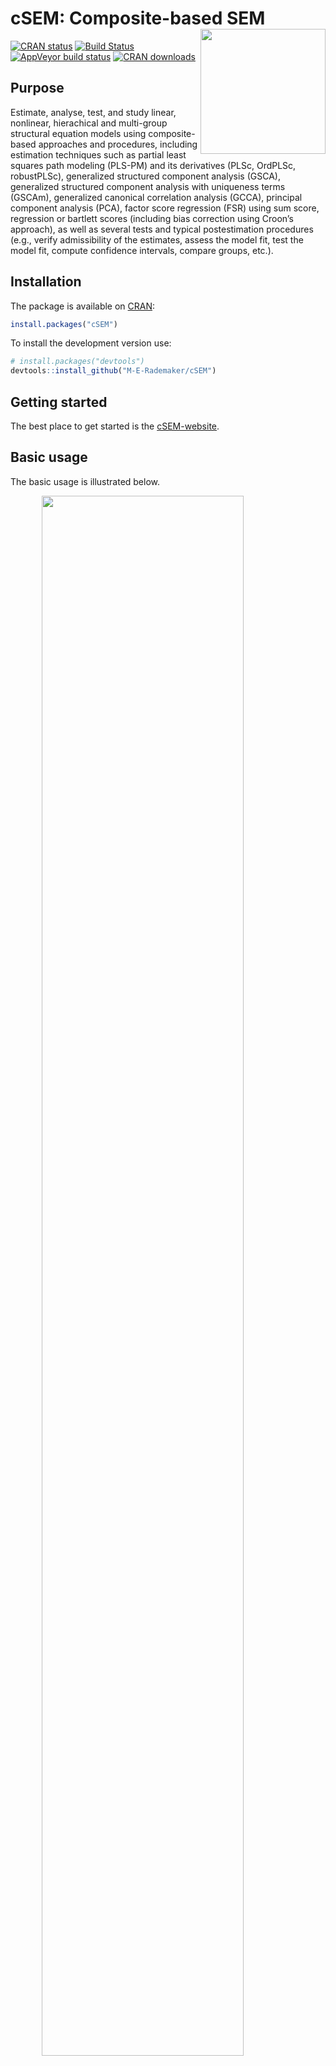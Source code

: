 
<!-- README.md is generated from README.Rmd. Please edit that file -->

# cSEM: Composite-based SEM <img src='man/figures/cSEMsticker.svg' align="right" height="200" /></a>

[![CRAN
status](https://www.r-pkg.org/badges/version/cSEM)](https://cran.r-project.org/package=cSEM)
[![Build
Status](https://travis-ci.com/M-E-Rademaker/cSEM.svg?branch=master)](https://travis-ci.com/M-E-Rademaker/cSEM)
[![AppVeyor build
status](https://ci.appveyor.com/api/projects/status/github/M-E-Rademaker/cSEM?branch=master&svg=true)](https://ci.appveyor.com/project/M-E-Rademaker/csem)
[![CRAN
downloads](https://cranlogs.r-pkg.org/badges/cSEM)](https://cran.r-project.org/package=cSEM)
<!-- WARNING: THIS IS WORK IN PROGRESS. BREAKING CHANGES TO THE API ARE VERY LIKELY.  -->
<!--          Use the package with caution and please report bugs to [the package developers](mailto:manuel.rademaker@uni-wuerzburg.de;f.schuberth@utwente.nl).  -->
<!--          The first stable relase will be version 0.0.1, most likely towards the end -->
<!--          of 2019. -->

## Purpose

Estimate, analyse, test, and study linear, nonlinear, hierachical and
multi-group structural equation models using composite-based approaches
and procedures, including estimation techniques such as partial least
squares path modeling (PLS-PM) and its derivatives (PLSc, OrdPLSc,
robustPLSc), generalized structured component analysis (GSCA),
generalized structured component analysis with uniqueness terms (GSCAm),
generalized canonical correlation analysis (GCCA), principal component
analysis (PCA), factor score regression (FSR) using sum score,
regression or bartlett scores (including bias correction using Croon’s
approach), as well as several tests and typical postestimation
procedures (e.g., verify admissibility of the estimates, assess the
model fit, test the model fit, compute confidence intervals, compare
groups, etc.).

## Installation

The package is available on [CRAN](https://cran.r-project.org/):

``` r
install.packages("cSEM")
```

To install the development version use:

``` r
# install.packages("devtools")
devtools::install_github("M-E-Rademaker/cSEM")
```

## Getting started

The best place to get started is the
[cSEM-website](https://m-e-rademaker.github.io/cSEM/).

<!-- ## Philosophy -->

<!-- - First and foremost: `cSEM` has a user-centered design!. "User-centered" mainly  -->

<!--   boils down to: `cSEM` is easy, i.e. intuitive to use by non-R experts!  -->

<!-- - Modern in a sense that the package integrates modern developments within  -->

<!--   the R community. This mainly includes ideas/recommendations/design choices that -->

<!--   fead into the packages of the [tidyverse](https://github.com/tidyverse/tidyverse). -->

<!-- - State of the art in a sense that we seek to quickly implement recent methodological -->

<!--   developments in composite-based SEM.  -->

## Basic usage

The basic usage is illustrated below.

<img src="man/figures/api.png" width="80%" style="display: block; margin: auto;" />

Usully, using `cSEM` is the same 3 step procedure:

> 1.  Pick a dataset and specify a model using [lavaan
>     syntax](http://lavaan.ugent.be/tutorial/syntax1.html)
> 2.  Use `csem()`
> 3.  Apply one of the postestimation functions listed below on the
>     resulting object.

## Postestimation functions

There are five major postestimation verbs, three test family functions
and four do-family of function:

  - `assess()` : assess the model using common quality criteria
  - `infer()` : calculate common inferencial quantities (e.g., standard
    errors, confidence intervals)
  - `predict()` : predict endogenous indicator values
  - `summarize()` : summarize the results
  - `verify()` : verify admissibility of the estimates

Tests are performed by using the test family of functions. Currently,
the following tests are implemented:

  - `testOMF()` : performs a test for overall model fit
  - `testMICOM()` : performs a test for composite measurement invariance
  - `testMGD()` : performs several tests to assess multi-group
    differences
  - `testHausman()` : performs the regression-based Hausman test to test
    for endogeneity

Other miscellaneous postestimation functions belong do the do-family of
functions. Currently, three do functions are implemented:

  - `doIPMA()`: performs an importance-performance matrix analysis
  - `doNonlinearEffectsAnalysis()`: performs a nonlinear effects
    analysis such as floodlight and surface analysis
  - `doRedundancyAnalysis()`: performs a redundancy analysis

All functions require a `cSEMResults` object.

## Example

Models are defined using [lavaan
syntax](http://lavaan.ugent.be/tutorial/syntax1.html) with some slight
modifications (see the [Specifying a
model](https://m-e-rademaker.github.io/cSEM/articles/cSEM.html#using-csem)
section on the [cSEM-website](https://m-e-rademaker.github.io/cSEM/)).
For illustration we use the build-in and well-known `satisfaction`
dataset.

``` r
require(cSEM)
    
## Note: The operator "<~" tells cSEM that the construct to its left is modelled
##       as a composite.
##       The operator "=~" tells cSEM that the construct to its left is modelled
##       as a common factor.
##       The operator "~" tells cSEM which are the dependent (left-hand side) and
##       independent variables (right-hand side).
    
model <- "
# Structural model
EXPE ~ IMAG
QUAL ~ EXPE
VAL  ~ EXPE + QUAL
SAT  ~ IMAG + EXPE + QUAL + VAL 
LOY  ~ IMAG + SAT

# Composite model
IMAG <~ imag1 + imag2 + imag3
EXPE <~ expe1 + expe2 + expe3 
QUAL <~ qual1 + qual2 + qual3 + qual4 + qual5
VAL  <~ val1  + val2  + val3

# Reflective measurement model
SAT  =~ sat1  + sat2  + sat3  + sat4
LOY  =~ loy1  + loy2  + loy3  + loy4
"
```

The estimation is conducted using the `csem()` function.

``` r
# Estimate using defaults
res <- csem(.data = satisfaction, .model = model)
res
```

    ## ________________________________________________________________________________
    ## ----------------------------------- Overview -----------------------------------
    ## 
    ## Estimation was successful.
    ## 
    ## The result is a list of class cSEMResults with list elements:
    ## 
    ##  - Estimates
    ##  - Information
    ## 
    ## To get an overview or help type:
    ## 
    ##  - ?cSEMResults
    ##  - str(<object-name>)
    ##  - listviewer::jsondedit(<object-name>, mode = 'view')
    ## 
    ## If you wish to access the list elements directly type e.g. 
    ## 
    ##  - <object-name>$Estimates
    ## 
    ## Available postestimation commands:
    ## 
    ##  - assess(<object-name>)
    ##  - infer(<object-name)
    ##  - predict(<object-name>)
    ##  - summarize(<object-name>)
    ##  - verify(<object-name>)
    ## ________________________________________________________________________________

This is equal to:

``` r
csem(
   .data                        = satisfaction,
   .model                       = model,
   .approach_cor_robust         = "none",
   .approach_nl                 = "sequential",
   .approach_paths              = "OLS",
   .approach_weights            = "PLS-PM",
   .conv_criterion              = "diff_absolute",
   .disattenuate                = TRUE,
   .dominant_indicators         = NULL,
   .estimate_structural         = TRUE,
   .id                          = NULL,
   .iter_max                    = 100,
   .normality                   = FALSE,
   .PLS_approach_cf             = "dist_squared_euclid",
   .PLS_ignore_structural_model = FALSE,
   .PLS_modes                   = NULL,
   .PLS_weight_scheme_inner     = "path",
   .reliabilities               = NULL,
   .starting_values             = NULL,
   .tolerance                   = 1e-05,
   .resample_method             = "none", 
   .resample_method2            = "none",
   .R                           = 499,
   .R2                          = 199,
   .handle_inadmissibles        = "drop",
   .user_funs                   = NULL,
   .eval_plan                   = "sequential",
   .seed                        = NULL,
   .sign_change_option          = "none"
    )
```

The result is always a named list of class `cSEMResults`.

To access list elements use `$`:

``` r
res$Estimates$Loading_estimates 
res$Information$Model
```

A useful tool to examine a list is the [listviewer
package](https://github.com/timelyportfolio/listviewer). If you are new
to `cSEM` this might be a good way to familiarize yourself with the
structure of a `cSEMResults` object.

``` r
listviewer::jsonedit(res, mode = "view") # requires the listviewer package.
```

Apply postestimation functions:

``` r
## Get a summary
summarize(res) 
```

    ## ________________________________________________________________________________
    ## ----------------------------------- Overview -----------------------------------
    ## 
    ##  General information:
    ##  ------------------------
    ##  Estimation status                = Ok
    ##  Number of observations           = 250
    ##  Weight estimator                 = PLS-PM
    ##  Inner weighting scheme           = "path"
    ##  Type of indicator correlation    = Pearson
    ##  Path model estimator             = OLS
    ##  Second-order approach            = NA
    ##  Type of path model               = Linear
    ##  Disattenuated                    = Yes (PLSc)
    ## 
    ##  Construct details:
    ##  ------------------
    ##  Name  Modeled as     Order         Mode      
    ## 
    ##  IMAG  Composite      First order   "modeB"   
    ##  EXPE  Composite      First order   "modeB"   
    ##  QUAL  Composite      First order   "modeB"   
    ##  VAL   Composite      First order   "modeB"   
    ##  SAT   Common factor  First order   "modeA"   
    ##  LOY   Common factor  First order   "modeA"   
    ## 
    ## ----------------------------------- Estimates ----------------------------------
    ## 
    ## Estimated path coefficients:
    ## ============================
    ##   Path           Estimate  Std. error   t-stat.   p-value
    ##   EXPE ~ IMAG      0.4714          NA        NA        NA
    ##   QUAL ~ EXPE      0.8344          NA        NA        NA
    ##   VAL ~ EXPE       0.0457          NA        NA        NA
    ##   VAL ~ QUAL       0.7013          NA        NA        NA
    ##   SAT ~ IMAG       0.2450          NA        NA        NA
    ##   SAT ~ EXPE      -0.0172          NA        NA        NA
    ##   SAT ~ QUAL       0.2215          NA        NA        NA
    ##   SAT ~ VAL        0.5270          NA        NA        NA
    ##   LOY ~ IMAG       0.1819          NA        NA        NA
    ##   LOY ~ SAT        0.6283          NA        NA        NA
    ## 
    ## Estimated loadings:
    ## ===================
    ##   Loading          Estimate  Std. error   t-stat.   p-value
    ##   IMAG =~ imag1      0.6306          NA        NA        NA
    ##   IMAG =~ imag2      0.9246          NA        NA        NA
    ##   IMAG =~ imag3      0.9577          NA        NA        NA
    ##   EXPE =~ expe1      0.7525          NA        NA        NA
    ##   EXPE =~ expe2      0.9348          NA        NA        NA
    ##   EXPE =~ expe3      0.7295          NA        NA        NA
    ##   QUAL =~ qual1      0.7861          NA        NA        NA
    ##   QUAL =~ qual2      0.9244          NA        NA        NA
    ##   QUAL =~ qual3      0.7560          NA        NA        NA
    ##   QUAL =~ qual4      0.7632          NA        NA        NA
    ##   QUAL =~ qual5      0.7834          NA        NA        NA
    ##   VAL =~ val1        0.9518          NA        NA        NA
    ##   VAL =~ val2        0.8056          NA        NA        NA
    ##   VAL =~ val3        0.6763          NA        NA        NA
    ##   SAT =~ sat1        0.9243          NA        NA        NA
    ##   SAT =~ sat2        0.8813          NA        NA        NA
    ##   SAT =~ sat3        0.7127          NA        NA        NA
    ##   SAT =~ sat4        0.7756          NA        NA        NA
    ##   LOY =~ loy1        0.9097          NA        NA        NA
    ##   LOY =~ loy2        0.5775          NA        NA        NA
    ##   LOY =~ loy3        0.9043          NA        NA        NA
    ##   LOY =~ loy4        0.4917          NA        NA        NA
    ## 
    ## Estimated weights:
    ## ==================
    ##   Weight           Estimate  Std. error   t-stat.   p-value
    ##   IMAG <~ imag1      0.0156          NA        NA        NA
    ##   IMAG <~ imag2      0.4473          NA        NA        NA
    ##   IMAG <~ imag3      0.6020          NA        NA        NA
    ##   EXPE <~ expe1      0.2946          NA        NA        NA
    ##   EXPE <~ expe2      0.6473          NA        NA        NA
    ##   EXPE <~ expe3      0.2374          NA        NA        NA
    ##   QUAL <~ qual1      0.2370          NA        NA        NA
    ##   QUAL <~ qual2      0.4712          NA        NA        NA
    ##   QUAL <~ qual3      0.1831          NA        NA        NA
    ##   QUAL <~ qual4      0.1037          NA        NA        NA
    ##   QUAL <~ qual5      0.2049          NA        NA        NA
    ##   VAL <~ val1        0.7163          NA        NA        NA
    ##   VAL <~ val2        0.2202          NA        NA        NA
    ##   VAL <~ val3        0.2082          NA        NA        NA
    ##   SAT <~ sat1        0.3209          NA        NA        NA
    ##   SAT <~ sat2        0.3059          NA        NA        NA
    ##   SAT <~ sat3        0.2474          NA        NA        NA
    ##   SAT <~ sat4        0.2692          NA        NA        NA
    ##   LOY <~ loy1        0.3834          NA        NA        NA
    ##   LOY <~ loy2        0.2434          NA        NA        NA
    ##   LOY <~ loy3        0.3812          NA        NA        NA
    ##   LOY <~ loy4        0.2073          NA        NA        NA
    ## 
    ## Estimated indicator correlations:
    ## =================================
    ##   Correlation       Estimate  Std. error   t-stat.   p-value
    ##   imag1 ~~ imag2      0.6437          NA        NA        NA
    ##   imag1 ~~ imag3      0.5433          NA        NA        NA
    ##   imag2 ~~ imag3      0.7761          NA        NA        NA
    ##   expe1 ~~ expe2      0.5353          NA        NA        NA
    ##   expe1 ~~ expe3      0.4694          NA        NA        NA
    ##   expe2 ~~ expe3      0.5467          NA        NA        NA
    ##   qual1 ~~ qual2      0.6053          NA        NA        NA
    ##   qual1 ~~ qual3      0.5406          NA        NA        NA
    ##   qual1 ~~ qual4      0.5662          NA        NA        NA
    ##   qual1 ~~ qual5      0.5180          NA        NA        NA
    ##   qual2 ~~ qual3      0.6187          NA        NA        NA
    ##   qual2 ~~ qual4      0.6517          NA        NA        NA
    ##   qual2 ~~ qual5      0.6291          NA        NA        NA
    ##   qual3 ~~ qual4      0.4752          NA        NA        NA
    ##   qual3 ~~ qual5      0.5074          NA        NA        NA
    ##   qual4 ~~ qual5      0.6402          NA        NA        NA
    ##   val1 ~~ val2        0.6344          NA        NA        NA
    ##   val1 ~~ val3        0.4602          NA        NA        NA
    ##   val2 ~~ val3        0.6288          NA        NA        NA
    ## 
    ## ------------------------------------ Effects -----------------------------------
    ## 
    ## Estimated total effects:
    ## ========================
    ##   Total effect    Estimate  Std. error   t-stat.   p-value
    ##   EXPE ~ IMAG       0.4714          NA        NA        NA
    ##   QUAL ~ IMAG       0.3933          NA        NA        NA
    ##   QUAL ~ EXPE       0.8344          NA        NA        NA
    ##   VAL ~ IMAG        0.2974          NA        NA        NA
    ##   VAL ~ EXPE        0.6309          NA        NA        NA
    ##   VAL ~ QUAL        0.7013          NA        NA        NA
    ##   SAT ~ IMAG        0.4807          NA        NA        NA
    ##   SAT ~ EXPE        0.5001          NA        NA        NA
    ##   SAT ~ QUAL        0.5911          NA        NA        NA
    ##   SAT ~ VAL         0.5270          NA        NA        NA
    ##   LOY ~ IMAG        0.4840          NA        NA        NA
    ##   LOY ~ EXPE        0.3142          NA        NA        NA
    ##   LOY ~ QUAL        0.3714          NA        NA        NA
    ##   LOY ~ VAL         0.3311          NA        NA        NA
    ##   LOY ~ SAT         0.6283          NA        NA        NA
    ## 
    ## Estimated indirect effects:
    ## ===========================
    ##   Indirect effect    Estimate  Std. error   t-stat.   p-value
    ##   QUAL ~ IMAG          0.3933          NA        NA        NA
    ##   VAL ~ IMAG           0.2974          NA        NA        NA
    ##   VAL ~ EXPE           0.5852          NA        NA        NA
    ##   SAT ~ IMAG           0.2357          NA        NA        NA
    ##   SAT ~ EXPE           0.5173          NA        NA        NA
    ##   SAT ~ QUAL           0.3696          NA        NA        NA
    ##   LOY ~ IMAG           0.3020          NA        NA        NA
    ##   LOY ~ EXPE           0.3142          NA        NA        NA
    ##   LOY ~ QUAL           0.3714          NA        NA        NA
    ##   LOY ~ VAL            0.3311          NA        NA        NA
    ## ________________________________________________________________________________

``` r
## Verify admissibility of the results
verify(res) 
```

    ## ________________________________________________________________________________
    ## 
    ## Verify admissibility:
    ## 
    ##   admissible
    ## 
    ## Details:
    ## 
    ##   Code   Status    Description
    ##   1      ok        Convergence achieved                                   
    ##   2      ok        All absolute standardized loading estimates <= 1       
    ##   3      ok        Construct VCV is positive semi-definite                
    ##   4      ok        All reliability estimates <= 1                         
    ##   5      ok        Model-implied indicator VCV is positive semi-definite  
    ## ________________________________________________________________________________

``` r
## Test overall model fit
testOMF(res)
```

    ## ________________________________________________________________________________
    ## --------- Test for overall model fit based on Beran & Srivastava (1985) --------
    ## 
    ## Null hypothesis:
    ## 
    ##                       +------------------------------------------------------------------+
    ##                       |                                                                  |
    ##                       |   H0: The model-implied indicator covariance matrix equals the   |
    ##                       |   population indicator covariance matrix.                        |
    ##                       |                                                                  |
    ##                       +------------------------------------------------------------------+
    ## 
    ## Test statistic and critical value: 
    ## 
    ##                                      Critical value
    ##  Distance measure    Test statistic    95%   
    ##  dG                      0.6493      0.3180  
    ##  SRMR                    0.0940      0.0532  
    ##  dL                      2.2340      0.7166  
    ##  dML                     2.9219      1.6041  
    ##  
    ## 
    ## Decision: 
    ## 
    ##                          Significance level
    ##  Distance measure          95%   
    ##  dG                      reject  
    ##  SRMR                    reject  
    ##  dL                      reject  
    ##  dML                     reject  
    ##  
    ## Additonal information:
    ## 
    ##  Out of 499 bootstrap replications 483 are admissible.
    ##  See ?verify() for what constitutes an inadmissible result.
    ## 
    ##  The seed used was: -538581867
    ## ________________________________________________________________________________

``` r
## Assess the model
assess(res)
```

    ## ________________________________________________________________________________
    ## 
    ##  Construct        AVE           R2          R2_adj    
    ##  SAT            0.6851        0.7624        0.7585    
    ##  LOY            0.5552        0.5868        0.5834    
    ##  EXPE             NA          0.2222        0.2190    
    ##  QUAL             NA          0.6963        0.6951    
    ##  VAL              NA          0.5474        0.5438    
    ## 
    ## -------------- Common (internal consistency) reliability estimates -------------
    ## 
    ##  Construct Cronbachs_alpha   Joereskogs_rho   Dijkstra-Henselers_rho_A 
    ##  SAT        0.8940           0.8960                0.9051          
    ##  LOY        0.8194           0.8237                0.8761          
    ## 
    ## ----------- Alternative (internal consistency) reliability estimates -----------
    ## 
    ##  Construct       RhoC         RhoC_mm    RhoC_weighted
    ##  SAT            0.8960        0.8938        0.9051    
    ##  LOY            0.8237        0.8011        0.8761    
    ## 
    ##  Construct  RhoC_weighted_mm     RhoT      RhoT_weighted
    ##  SAT            0.9051        0.8940        0.8869    
    ##  LOY            0.8761        0.8194        0.7850    
    ## 
    ## --------------------------- Distance and fit measures --------------------------
    ## 
    ##  Geodesic distance           = 0.6493432
    ##  Squared Euclidian distance  = 2.23402
    ##  ML distance                 = 2.921932
    ## 
    ##  Chi_square     = 727.5611
    ##  Chi_square_df  = 3.954137
    ##  CFI            = 0.8598825
    ##  GFI            = 0.7280612
    ##  IFI            = 0.8615598
    ##  NFI            = 0.8229918
    ##  NNFI           = 0.8240917
    ##  RMSEA          = 0.108922
    ##  RMS_theta      = 0.05069299
    ##  SRMR           = 0.09396871
    ## 
    ##  Degrees of freedom    = 184
    ## 
    ## ----------------------- Variance inflation factors (VIFs) ----------------------
    ## 
    ##   Dependent construct: 'VAL'
    ## 
    ##  Independent construct    VIF value 
    ##  EXPE                      3.2928   
    ##  QUAL                      3.2928   
    ##  IMAG                      0.0000   
    ##  VAL                       0.0000   
    ##  SAT                       0.0000   
    ## 
    ##   Dependent construct: 'SAT'
    ## 
    ##  Independent construct    VIF value 
    ##  EXPE                      3.2985   
    ##  QUAL                      4.4151   
    ##  IMAG                      1.7280   
    ##  VAL                       2.6726   
    ##  SAT                       0.0000   
    ## 
    ##   Dependent construct: 'LOY'
    ## 
    ##  Independent construct    VIF value 
    ##  EXPE                      0.0000   
    ##  QUAL                      0.0000   
    ##  IMAG                      1.9345   
    ##  VAL                       0.0000   
    ##  SAT                       1.9345   
    ## 
    ## -------------------------- Effect sizes (Cohen's f^2) --------------------------
    ## 
    ##   Dependent construct: 'EXPE'
    ## 
    ##  Independent construct       f^2    
    ##  IMAG                      0.2856   
    ## 
    ##   Dependent construct: 'QUAL'
    ## 
    ##  Independent construct       f^2    
    ##  EXPE                      2.2928   
    ## 
    ##   Dependent construct: 'VAL'
    ## 
    ##  Independent construct       f^2    
    ##  EXPE                      0.0014   
    ##  QUAL                      0.3301   
    ## 
    ##   Dependent construct: 'SAT'
    ## 
    ##  Independent construct       f^2    
    ##  IMAG                      0.1462   
    ##  EXPE                      0.0004   
    ##  QUAL                      0.0468   
    ##  VAL                       0.4373   
    ## 
    ##   Dependent construct: 'LOY'
    ## 
    ##  Independent construct       f^2    
    ##  IMAG                      0.0414   
    ##  SAT                       0.4938   
    ## 
    ## ------------------------------ Validity assessment -----------------------------
    ## 
    ##  Heterotrait-monotrait ratio of correlations matrix (HTMT matrix)
    ## 
    ##           SAT LOY
    ## SAT 1.0000000   0
    ## LOY 0.7432489   1
    ## 
    ## 
    ##  Fornell-Larcker matrix
    ## 
    ##           SAT       LOY
    ## SAT 0.6851491 0.5696460
    ## LOY 0.5696460 0.5551718
    ## 
    ## 
    ## ------------------------------------ Effects -----------------------------------
    ## 
    ## Estimated total effects:
    ## ========================
    ##   Total effect    Estimate  Std. error   t-stat.   p-value
    ##   EXPE ~ IMAG       0.4714          NA        NA        NA
    ##   QUAL ~ IMAG       0.3933          NA        NA        NA
    ##   QUAL ~ EXPE       0.8344          NA        NA        NA
    ##   VAL ~ IMAG        0.2974          NA        NA        NA
    ##   VAL ~ EXPE        0.6309          NA        NA        NA
    ##   VAL ~ QUAL        0.7013          NA        NA        NA
    ##   SAT ~ IMAG        0.4807          NA        NA        NA
    ##   SAT ~ EXPE        0.5001          NA        NA        NA
    ##   SAT ~ QUAL        0.5911          NA        NA        NA
    ##   SAT ~ VAL         0.5270          NA        NA        NA
    ##   LOY ~ IMAG        0.4840          NA        NA        NA
    ##   LOY ~ EXPE        0.3142          NA        NA        NA
    ##   LOY ~ QUAL        0.3714          NA        NA        NA
    ##   LOY ~ VAL         0.3311          NA        NA        NA
    ##   LOY ~ SAT         0.6283          NA        NA        NA
    ## 
    ## Estimated indirect effects:
    ## ===========================
    ##   Indirect effect    Estimate  Std. error   t-stat.   p-value
    ##   QUAL ~ IMAG          0.3933          NA        NA        NA
    ##   VAL ~ IMAG           0.2974          NA        NA        NA
    ##   VAL ~ EXPE           0.5852          NA        NA        NA
    ##   SAT ~ IMAG           0.2357          NA        NA        NA
    ##   SAT ~ EXPE           0.5173          NA        NA        NA
    ##   SAT ~ QUAL           0.3696          NA        NA        NA
    ##   LOY ~ IMAG           0.3020          NA        NA        NA
    ##   LOY ~ EXPE           0.3142          NA        NA        NA
    ##   LOY ~ QUAL           0.3714          NA        NA        NA
    ##   LOY ~ VAL            0.3311          NA        NA        NA
    ## ________________________________________________________________________________

``` r
## Predict indicator scores of endogenous constructs
predict(res)
```

    ## ________________________________________________________________________________
    ## ----------------------------------- Overview -----------------------------------
    ## 
    ##  Number of obs. training          = 225
    ##  Number of obs. test              = 25
    ##  Number of cv folds               = 10
    ##  Number of repetitions            = 10
    ##  Handle inadmissibles             = stop
    ##  Target                           = 'PLS-PM'
    ##  Benchmark                        = 'lm'
    ## 
    ## ------------------------------ Prediction metrics ------------------------------
    ## 
    ## 
    ##   Name      MAE target  MAE benchmark  RMSE target RMSE benchmark   Q2_predict
    ##   expe1         1.4569         1.5683       1.9102         2.0964       0.0513
    ##   expe2         1.4150         1.4821       1.9365         2.0302       0.1972
    ##   expe3         1.6318         1.7227       2.1273         2.2192       0.1224
    ##   qual1         1.4792         1.5497       1.9325         2.0658       0.1111
    ##   qual2         1.5805         1.5376       2.0409         2.0587       0.2151
    ##   qual3         1.7333         1.7217       2.2241         2.2735       0.1176
    ##   qual4         1.2330         1.1968       1.5969         1.6266       0.2322
    ##   qual5         1.5054         1.4996       1.9353         1.9505       0.1953
    ##   val1          1.4468         1.3660       1.8701         1.7654       0.2481
    ##   val2          1.2262         1.2025       1.6481         1.7097       0.1730
    ##   val3          1.4804         1.3790       1.9684         1.9333       0.1481
    ##   sat1          1.2458         1.2313       1.6444         1.6174       0.3402
    ##   sat2          1.2330         1.1957       1.6412         1.6269       0.3082
    ##   sat3          1.3408         1.2760       1.6738         1.7197       0.2088
    ##   sat4          1.3190         1.2613       1.6692         1.6358       0.2752
    ##   loy1          1.6946         1.6643       2.2365         2.2309       0.2664
    ##   loy2          1.4873         1.4755       1.9143         1.9828       0.1298
    ##   loy3          1.7049         1.6701       2.2841         2.2727       0.2682
    ##   loy4          1.6896         1.6706       2.1788         2.3002       0.0859
    ## ________________________________________________________________________________

#### Resampling and Inference

By default no inferential quantities are calculated since most
composite-based estimators have no closed-form expressions for standard
errors. Resampling is used instead. `cSEM` mostly relies on the
`bootstrap` procedure (although `jackknife` is implemented as well) to
estimate standard errors, test statistics, and critical quantiles.

`cSEM` offers two ways to compute resamples:

1.  Setting `.resample_method` in `csem()` to `"jackkinfe"` or
    `"bootstrap"` and subsequently using postestimation functions
    `summarize()` or `infer()`.
2.  The same result is achieved by passing a `cSEMResults` object to
    `resamplecSEMResults()` and subsequently using postestimation
    functions `summarize()` or `infer()`.

<!-- end list -->

``` r
# Setting `.resample_method`
b1 <- csem(.data = satisfaction, .model = model, .resample_method = "bootstrap")
# Using resamplecSEMResults()
b2 <- resamplecSEMResults(res)
```

Now `summarize()` shows inferencial quantities as well:

``` r
summarize(b1)
```

    ## ________________________________________________________________________________
    ## ----------------------------------- Overview -----------------------------------
    ## 
    ##  General information:
    ##  ------------------------
    ##  Estimation status                = Ok
    ##  Number of observations           = 250
    ##  Weight estimator                 = PLS-PM
    ##  Inner weighting scheme           = "path"
    ##  Type of indicator correlation    = Pearson
    ##  Path model estimator             = OLS
    ##  Second-order approach            = NA
    ##  Type of path model               = Linear
    ##  Disattenuated                    = Yes (PLSc)
    ## 
    ##  Resample information:
    ##  ---------------------
    ##  Resample method                  = "bootstrap"
    ##  Number of resamples              = 499
    ##  Number of admissible results     = 483
    ##  Approach to handle inadmissibles = "drop"
    ##  Sign change option               = "none"
    ##  Random seed                      = 2117431115
    ## 
    ##  Construct details:
    ##  ------------------
    ##  Name  Modeled as     Order         Mode      
    ## 
    ##  IMAG  Composite      First order   "modeB"   
    ##  EXPE  Composite      First order   "modeB"   
    ##  QUAL  Composite      First order   "modeB"   
    ##  VAL   Composite      First order   "modeB"   
    ##  SAT   Common factor  First order   "modeA"   
    ##  LOY   Common factor  First order   "modeA"   
    ## 
    ## ----------------------------------- Estimates ----------------------------------
    ## 
    ## Estimated path coefficients:
    ## ============================
    ##                                                              CI_percentile   
    ##   Path           Estimate  Std. error   t-stat.   p-value         95%        
    ##   EXPE ~ IMAG      0.4714      0.0667    7.0668    0.0000 [ 0.3445; 0.6060 ] 
    ##   QUAL ~ EXPE      0.8344      0.0221   37.7484    0.0000 [ 0.7895; 0.8741 ] 
    ##   VAL ~ EXPE       0.0457      0.0857    0.5334    0.5938 [-0.1076; 0.2214 ] 
    ##   VAL ~ QUAL       0.7013      0.0812    8.6400    0.0000 [ 0.5256; 0.8566 ] 
    ##   SAT ~ IMAG       0.2450      0.0569    4.3031    0.0000 [ 0.1287; 0.3620 ] 
    ##   SAT ~ EXPE      -0.0172      0.0756   -0.2280    0.8197 [-0.1642; 0.1309 ] 
    ##   SAT ~ QUAL       0.2215      0.1048    2.1132    0.0346 [ 0.0183; 0.4252 ] 
    ##   SAT ~ VAL        0.5270      0.0883    5.9711    0.0000 [ 0.3516; 0.7049 ] 
    ##   LOY ~ IMAG       0.1819      0.0765    2.3771    0.0174 [ 0.0359; 0.3470 ] 
    ##   LOY ~ SAT        0.6283      0.0793    7.9243    0.0000 [ 0.4715; 0.7791 ] 
    ## 
    ## Estimated loadings:
    ## ===================
    ##                                                                CI_percentile   
    ##   Loading          Estimate  Std. error   t-stat.   p-value         95%        
    ##   IMAG =~ imag1      0.6306      0.0982    6.4233    0.0000 [ 0.4375; 0.8012 ] 
    ##   IMAG =~ imag2      0.9246      0.0398   23.2131    0.0000 [ 0.8225; 0.9773 ] 
    ##   IMAG =~ imag3      0.9577      0.0292   32.7473    0.0000 [ 0.8769; 0.9915 ] 
    ##   EXPE =~ expe1      0.7525      0.0769    9.7796    0.0000 [ 0.5554; 0.8717 ] 
    ##   EXPE =~ expe2      0.9348      0.0265   35.2804    0.0000 [ 0.8748; 0.9702 ] 
    ##   EXPE =~ expe3      0.7295      0.0726   10.0536    0.0000 [ 0.5608; 0.8453 ] 
    ##   QUAL =~ qual1      0.7861      0.0677   11.6162    0.0000 [ 0.6265; 0.8894 ] 
    ##   QUAL =~ qual2      0.9244      0.0218   42.3598    0.0000 [ 0.8681; 0.9579 ] 
    ##   QUAL =~ qual3      0.7560      0.0609   12.4104    0.0000 [ 0.6176; 0.8437 ] 
    ##   QUAL =~ qual4      0.7632      0.0517   14.7668    0.0000 [ 0.6505; 0.8454 ] 
    ##   QUAL =~ qual5      0.7834      0.0496   15.7861    0.0000 [ 0.6717; 0.8590 ] 
    ##   VAL =~ val1        0.9518      0.0236   40.3716    0.0000 [ 0.8977; 0.9851 ] 
    ##   VAL =~ val2        0.8056      0.0632   12.7495    0.0000 [ 0.6666; 0.9036 ] 
    ##   VAL =~ val3        0.6763      0.0735    9.1982    0.0000 [ 0.5149; 0.8047 ] 
    ##   SAT =~ sat1        0.9243      0.0229   40.4263    0.0000 [ 0.8704; 0.9604 ] 
    ##   SAT =~ sat2        0.8813      0.0286   30.8132    0.0000 [ 0.8091; 0.9229 ] 
    ##   SAT =~ sat3        0.7127      0.0534   13.3417    0.0000 [ 0.6011; 0.8184 ] 
    ##   SAT =~ sat4        0.7756      0.0531   14.6148    0.0000 [ 0.6627; 0.8720 ] 
    ##   LOY =~ loy1        0.9097      0.0484   18.8102    0.0000 [ 0.7973; 0.9812 ] 
    ##   LOY =~ loy2        0.5775      0.0870    6.6378    0.0000 [ 0.3861; 0.7207 ] 
    ##   LOY =~ loy3        0.9043      0.0413   21.9092    0.0000 [ 0.8089; 0.9723 ] 
    ##   LOY =~ loy4        0.4917      0.1004    4.8990    0.0000 [ 0.2879; 0.6791 ] 
    ## 
    ## Estimated weights:
    ## ==================
    ##                                                                CI_percentile   
    ##   Weight           Estimate  Std. error   t-stat.   p-value         95%        
    ##   IMAG <~ imag1      0.0156      0.1161    0.1347    0.8928 [-0.1948; 0.2335 ] 
    ##   IMAG <~ imag2      0.4473      0.1493    2.9968    0.0027 [ 0.1615; 0.7375 ] 
    ##   IMAG <~ imag3      0.6020      0.1406    4.2822    0.0000 [ 0.3014; 0.8617 ] 
    ##   EXPE <~ expe1      0.2946      0.1173    2.5121    0.0120 [ 0.0657; 0.5251 ] 
    ##   EXPE <~ expe2      0.6473      0.0801    8.0836    0.0000 [ 0.4955; 0.7849 ] 
    ##   EXPE <~ expe3      0.2374      0.0924    2.5679    0.0102 [ 0.0443; 0.4082 ] 
    ##   QUAL <~ qual1      0.2370      0.0895    2.6472    0.0081 [ 0.0658; 0.4191 ] 
    ##   QUAL <~ qual2      0.4712      0.0760    6.1963    0.0000 [ 0.3118; 0.6167 ] 
    ##   QUAL <~ qual3      0.1831      0.0793    2.3090    0.0209 [ 0.0223; 0.3313 ] 
    ##   QUAL <~ qual4      0.1037      0.0599    1.7322    0.0832 [-0.0091; 0.2148 ] 
    ##   QUAL <~ qual5      0.2049      0.0617    3.3227    0.0009 [ 0.0672; 0.3122 ] 
    ##   VAL <~ val1        0.7163      0.0958    7.4774    0.0000 [ 0.5312; 0.8744 ] 
    ##   VAL <~ val2        0.2202      0.0940    2.3425    0.0192 [ 0.0529; 0.4030 ] 
    ##   VAL <~ val3        0.2082      0.0588    3.5377    0.0004 [ 0.0882; 0.3189 ] 
    ##   SAT <~ sat1        0.3209      0.0155   20.7562    0.0000 [ 0.2931; 0.3549 ] 
    ##   SAT <~ sat2        0.3059      0.0148   20.7158    0.0000 [ 0.2808; 0.3358 ] 
    ##   SAT <~ sat3        0.2474      0.0112   22.0214    0.0000 [ 0.2260; 0.2709 ] 
    ##   SAT <~ sat4        0.2692      0.0120   22.5268    0.0000 [ 0.2452; 0.2913 ] 
    ##   LOY <~ loy1        0.3834      0.0266   14.4067    0.0000 [ 0.3314; 0.4316 ] 
    ##   LOY <~ loy2        0.2434      0.0305    7.9715    0.0000 [ 0.1737; 0.2953 ] 
    ##   LOY <~ loy3        0.3812      0.0276   13.7990    0.0000 [ 0.3321; 0.4423 ] 
    ##   LOY <~ loy4        0.2073      0.0372    5.5702    0.0000 [ 0.1290; 0.2756 ] 
    ## 
    ## Estimated indicator correlations:
    ## =================================
    ##                                                                 CI_percentile   
    ##   Correlation       Estimate  Std. error   t-stat.   p-value         95%        
    ##   imag1 ~~ imag2      0.6437      0.0635   10.1386    0.0000 [ 0.5062; 0.7547 ] 
    ##   imag1 ~~ imag3      0.5433      0.0659    8.2433    0.0000 [ 0.4144; 0.6720 ] 
    ##   imag2 ~~ imag3      0.7761      0.0388   19.9935    0.0000 [ 0.6917; 0.8489 ] 
    ##   expe1 ~~ expe2      0.5353      0.0574    9.3318    0.0000 [ 0.4220; 0.6499 ] 
    ##   expe1 ~~ expe3      0.4694      0.0613    7.6537    0.0000 [ 0.3525; 0.5891 ] 
    ##   expe2 ~~ expe3      0.5467      0.0594    9.1966    0.0000 [ 0.4226; 0.6567 ] 
    ##   qual1 ~~ qual2      0.6053      0.0571   10.5971    0.0000 [ 0.4881; 0.7095 ] 
    ##   qual1 ~~ qual3      0.5406      0.0599    9.0328    0.0000 [ 0.4223; 0.6533 ] 
    ##   qual1 ~~ qual4      0.5662      0.0659    8.5982    0.0000 [ 0.4344; 0.6919 ] 
    ##   qual1 ~~ qual5      0.5180      0.0682    7.6014    0.0000 [ 0.3740; 0.6474 ] 
    ##   qual2 ~~ qual3      0.6187      0.0539   11.4767    0.0000 [ 0.5045; 0.7172 ] 
    ##   qual2 ~~ qual4      0.6517      0.0613   10.6268    0.0000 [ 0.5221; 0.7566 ] 
    ##   qual2 ~~ qual5      0.6291      0.0614   10.2380    0.0000 [ 0.4961; 0.7342 ] 
    ##   qual3 ~~ qual4      0.4752      0.0653    7.2719    0.0000 [ 0.3383; 0.5843 ] 
    ##   qual3 ~~ qual5      0.5074      0.0638    7.9523    0.0000 [ 0.3741; 0.6184 ] 
    ##   qual4 ~~ qual5      0.6402      0.0566   11.3196    0.0000 [ 0.5192; 0.7368 ] 
    ##   val1 ~~ val2        0.6344      0.0518   12.2471    0.0000 [ 0.5311; 0.7272 ] 
    ##   val1 ~~ val3        0.4602      0.0678    6.7915    0.0000 [ 0.3336; 0.5926 ] 
    ##   val2 ~~ val3        0.6288      0.0617   10.1961    0.0000 [ 0.5137; 0.7446 ] 
    ## 
    ## ------------------------------------ Effects -----------------------------------
    ## 
    ## Estimated total effects:
    ## ========================
    ##                                                               CI_percentile   
    ##   Total effect    Estimate  Std. error   t-stat.   p-value         95%        
    ##   EXPE ~ IMAG       0.4714      0.0667    7.0668    0.0000 [ 0.3445; 0.6060 ] 
    ##   QUAL ~ IMAG       0.3933      0.0614    6.4025    0.0000 [ 0.2757; 0.5148 ] 
    ##   QUAL ~ EXPE       0.8344      0.0221   37.7484    0.0000 [ 0.7895; 0.8741 ] 
    ##   VAL ~ IMAG        0.2974      0.0611    4.8644    0.0000 [ 0.1886; 0.4305 ] 
    ##   VAL ~ EXPE        0.6309      0.0494   12.7681    0.0000 [ 0.5375; 0.7316 ] 
    ##   VAL ~ QUAL        0.7013      0.0812    8.6400    0.0000 [ 0.5256; 0.8566 ] 
    ##   SAT ~ IMAG        0.4807      0.0680    7.0674    0.0000 [ 0.3686; 0.6198 ] 
    ##   SAT ~ EXPE        0.5001      0.0571    8.7557    0.0000 [ 0.3943; 0.6127 ] 
    ##   SAT ~ QUAL        0.5911      0.0994    5.9490    0.0000 [ 0.4031; 0.7785 ] 
    ##   SAT ~ VAL         0.5270      0.0883    5.9711    0.0000 [ 0.3516; 0.7049 ] 
    ##   LOY ~ IMAG        0.4840      0.0623    7.7666    0.0000 [ 0.3682; 0.6150 ] 
    ##   LOY ~ EXPE        0.3142      0.0538    5.8350    0.0000 [ 0.2185; 0.4176 ] 
    ##   LOY ~ QUAL        0.3714      0.0827    4.4884    0.0000 [ 0.2240; 0.5350 ] 
    ##   LOY ~ VAL         0.3311      0.0734    4.5129    0.0000 [ 0.1984; 0.4718 ] 
    ##   LOY ~ SAT         0.6283      0.0793    7.9243    0.0000 [ 0.4715; 0.7791 ] 
    ## 
    ## Estimated indirect effects:
    ## ===========================
    ##                                                                  CI_percentile   
    ##   Indirect effect    Estimate  Std. error   t-stat.   p-value         95%        
    ##   QUAL ~ IMAG          0.3933      0.0614    6.4025    0.0000 [ 0.2757; 0.5148 ] 
    ##   VAL ~ IMAG           0.2974      0.0611    4.8644    0.0000 [ 0.1886; 0.4305 ] 
    ##   VAL ~ EXPE           0.5852      0.0684    8.5574    0.0000 [ 0.4441; 0.7215 ] 
    ##   SAT ~ IMAG           0.2357      0.0490    4.8126    0.0000 [ 0.1544; 0.3473 ] 
    ##   SAT ~ EXPE           0.5173      0.0688    7.5240    0.0000 [ 0.3834; 0.6480 ] 
    ##   SAT ~ QUAL           0.3696      0.0633    5.8387    0.0000 [ 0.2391; 0.4939 ] 
    ##   LOY ~ IMAG           0.3020      0.0577    5.2308    0.0000 [ 0.2097; 0.4268 ] 
    ##   LOY ~ EXPE           0.3142      0.0538    5.8350    0.0000 [ 0.2185; 0.4176 ] 
    ##   LOY ~ QUAL           0.3714      0.0827    4.4884    0.0000 [ 0.2240; 0.5350 ] 
    ##   LOY ~ VAL            0.3311      0.0734    4.5129    0.0000 [ 0.1984; 0.4718 ] 
    ## ________________________________________________________________________________

Several resample-based confidence intervals are implemented, see
`?infer()`:

``` r
infer(b1, .quantity = c("CI_standard_z", "CI_percentile")) # no print method yet
```

Both bootstrap and jackknife resampling support platform-independent
multiprocessing as well as setting random seeds via the [future
framework](https://github.com/HenrikBengtsson/future). For
multiprocessing simply set `.eval_plan = "multiprocess"` in which case
the maximum number of available cores is used if not on Windows. On
Windows as many separate R instances are opened in the backround as
there are cores available instead. Note that this naturally has some
overhead so for a small number of resamples multiprocessing will not
always be faster compared to sequential (single core) processing (the
default). Seeds are set via the `.seed` argument.

``` r
b <- csem(
  .data            = satisfaction,
  .model           = model, 
  .resample_method = "bootstrap",
  .R               = 999,
  .seed            = 98234,
  .eval_plan       = "multiprocess")
```
